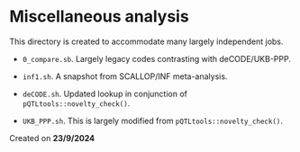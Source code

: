 # Miscellaneous analysis

This directory is created to accommodate many largely independent jobs.

- `0_compare.sb`. Largely legacy codes contrasting with deCODE/UKB-PPP.
- `inf1.sh`. A snapshot from SCALLOP/INF meta-analysis.

- `deCODE.sh`. Updated lookup in conjunction of `pQTLtools::novelty_check()`.
- `UKB_PPP.sh`. This is largely modified from `pQTLtools::novelty_check()`.

Created on **23/9/2024**
